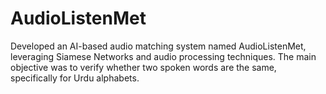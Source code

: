 # AudioListenMet
Developed an AI-based audio matching system named AudioListenMet, leveraging Siamese Networks and audio processing techniques. The main objective was to verify whether two spoken words are the same, specifically for Urdu alphabets.
